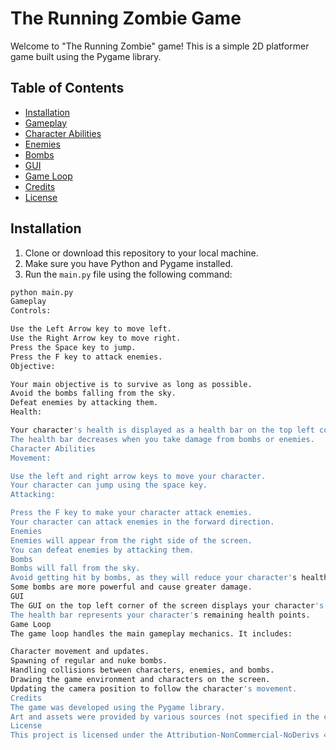 # The Running Zombie Game

Welcome to "The Running Zombie" game! This is a simple 2D platformer game built using the Pygame library.

## Table of Contents

- [Installation](#installation)
- [Gameplay](#gameplay)
- [Character Abilities](#character-abilities)
- [Enemies](#enemies)
- [Bombs](#bombs)
- [GUI](#gui)
- [Game Loop](#game-loop)
- [Credits](#credits)
- [License](#license)

## Installation

1. Clone or download this repository to your local machine.
2. Make sure you have Python and Pygame installed.
3. Run the `main.py` file using the following command:

```bash
python main.py
Gameplay
Controls:

Use the Left Arrow key to move left.
Use the Right Arrow key to move right.
Press the Space key to jump.
Press the F key to attack enemies.
Objective:

Your main objective is to survive as long as possible.
Avoid the bombs falling from the sky.
Defeat enemies by attacking them.
Health:

Your character's health is displayed as a health bar on the top left corner of the screen.
The health bar decreases when you take damage from bombs or enemies.
Character Abilities
Movement:

Use the left and right arrow keys to move your character.
Your character can jump using the space key.
Attacking:

Press the F key to make your character attack enemies.
Your character can attack enemies in the forward direction.
Enemies
Enemies will appear from the right side of the screen.
You can defeat enemies by attacking them.
Bombs
Bombs will fall from the sky.
Avoid getting hit by bombs, as they will reduce your character's health.
Some bombs are more powerful and cause greater damage.
GUI
The GUI on the top left corner of the screen displays your character's health as a health bar.
The health bar represents your character's remaining health points.
Game Loop
The game loop handles the main gameplay mechanics. It includes:

Character movement and updates.
Spawning of regular and nuke bombs.
Handling collisions between characters, enemies, and bombs.
Drawing the game environment and characters on the screen.
Updating the camera position to follow the character's movement.
Credits
The game was developed using the Pygame library.
Art and assets were provided by various sources (not specified in the code).
License
This project is licensed under the Attribution-NonCommercial-NoDerivs 4.0 International (CC BY-NC-ND 4.0) License.
